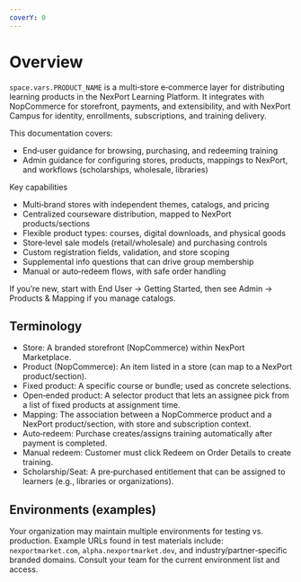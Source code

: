 ```yaml
---
coverY: 0
---
```


# Overview

<code class="expression">space.vars.PRODUCT_NAME</code> is a multi‑store e‑commerce layer for distributing learning products in the NexPort Learning Platform. It integrates with NopCommerce for storefront, payments, and extensibility, and with NexPort Campus for identity, enrollments, subscriptions, and training delivery.

This documentation covers:

* End‑user guidance for browsing, purchasing, and redeeming training
* Admin guidance for configuring stores, products, mappings to NexPort, and workflows (scholarships, wholesale, libraries)

Key capabilities

* Multi‑brand stores with independent themes, catalogs, and pricing
* Centralized courseware distribution, mapped to NexPort products/sections
* Flexible product types: courses, digital downloads, and physical goods
* Store‑level sale models (retail/wholesale) and purchasing controls
* Custom registration fields, validation, and store scoping
* Supplemental info questions that can drive group membership
* Manual or auto‑redeem flows, with safe order handling

If you’re new, start with End User → Getting Started, then see Admin → Products & Mapping if you manage catalogs.

## Terminology

* Store: A branded storefront (NopCommerce) within NexPort Marketplace.
* Product (NopCommerce): An item listed in a store (can map to a NexPort product/section).
* Fixed product: A specific course or bundle; used as concrete selections.
* Open‑ended product: A selector product that lets an assignee pick from a list of fixed products at assignment time.
* Mapping: The association between a NopCommerce product and a NexPort product/section, with store and subscription context.
* Auto‑redeem: Purchase creates/assigns training automatically after payment is completed.
* Manual redeem: Customer must click Redeem on Order Details to create training.
* Scholarship/Seat: A pre‑purchased entitlement that can be assigned to learners (e.g., libraries or organizations).

## Environments (examples)

Your organization may maintain multiple environments for testing vs. production. Example URLs found in test materials include: `nexportmarket.com`, `alpha.nexportmarket.dev`, and industry/partner‑specific branded domains. Consult your team for the current environment list and access.
